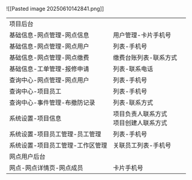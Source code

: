![[Pasted image 20250610142841.png]]

|                   |                          |     |
| ----------------- | ------------------------ | --- |
| 项目后台              |                          |     |
| 基础信息-网点管理-网点信息    | 用户管理-卡片手机号               |     |
| 基础信息-网点管理-网点用户    | 列表-手机号                   |     |
| 基础信息-网点管理-网点缴费    | 缴费台账列表-联系方式              |     |
| 基础信息-工单管理-报修申请    | 列表-联系电话                  |     |
| 查询中心-网点管理-网点用户    | 列表-手机号                   |     |
| 查询中心-项目员工         | 列表-手机号                   |     |
| 查询中心-事件管理-布撤防记录   | 列表-联系方式                  |     |
| 系统设置-项目信息         | 项目负责人联系方式  <br>项目创建人联系方式 |     |
| 系统设置-项目员工管理-员工管理  | 列表-手机号                   |     |
| 系统设置-项目员工管理-工作区管理 | 关联员工列表-手机号               |     |
| 网点用户后台            |                          |     |
| 网点-网点详情页-网点成员     | 卡片手机号                    |     |
